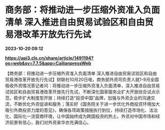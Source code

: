 # 商务部：将推动进一步压缩外资准入负面清单 深入推进自由贸易试验区和自由贸易港改革开放先行先试

**2023-10-20 09:12**

**https://api3.cls.cn/share/article/1491194?os=web&sv=7.7.5&app=CailianpressWeb**

【商务部：将推动进一步压缩外资准入负面清单 深入推进自由贸易试验区和自由贸易港改革开放先行先试】财联社10月20日电，商务部外资司负责人就1-9月全国吸收外资情况答记者问：将推动进一步压缩外资准入负面清单，深入推进自由贸易试验区和自由贸易港改革开放先行先试，不断深化国家服务业扩大开放综合试点示范，稳步扩大制度型开放；持续打造“投资中国”品牌，加强与外资企业的沟通交流，不断优化外资促进和服务；落实好《国务院关于进一步优化外商投资环境加大吸引外商投资力度的意见》，确保各项政策措施执行到位，持续打造市场化、法治化、国际化一流营商环境，让中国始终成为跨国投资的热土。外资对中国市场和经济前景有信心，我们对外资来华亦充满信心。